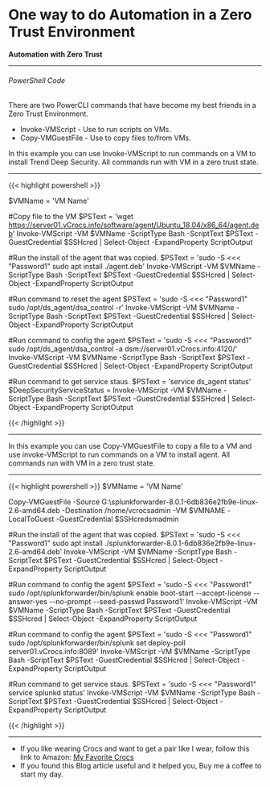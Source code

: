 # One way to do Automation in a Zero Trust Environment


**Automation with Zero Trust**

<!--more-->

---

###### PowerShell Code

There are two PowerCLI commands that have become my best friends in a Zero Trust Environment.

* Invoke-VMScript - Use to run scripts on VMs.
* Copy-VMGuestFile - Use to copy files to/from VMs.

In this example you can use Invoke-VMScript to run commands on a VM to install Trend Deep Security. All commands run with VM in a zero trust state.

---

{{< highlight powershell >}}

$VMName = 'VM Name'

#Copy file to the VM
$PSText = 'wget https://server01.vCrocs.info/software/agent/Ubuntu_18.04/x86_64/agent.deb'
Invoke-VMScript -VM $VMName -ScriptType Bash -ScriptText $PSText -GuestCredential $SSHcred | Select-Object -ExpandProperty ScriptOutput

#Run the install of the agent that was copied.
$PSText = 'sudo -S <<< "Password1" sudo apt install ./agent.deb'
Invoke-VMScript -VM $VMName -ScriptType Bash -ScriptText $PSText -GuestCredential $SSHcred | Select-Object -ExpandProperty ScriptOutput

#Run command to reset the agent
$PSText = 'sudo -S <<< "Password1" sudo /opt/ds_agent/dsa_control -r'
Invoke-VMScript -VM $VMName -ScriptType Bash -ScriptText $PSText -GuestCredential $SSHcred | Select-Object -ExpandProperty ScriptOutput

#Run command to config the agent
$PSText = 'sudo -S <<< "Password1" sudo /opt/ds_agent/dsa_control -a dsm://server01.vCrocs.info:4120/'
Invoke-VMScript -VM $VMName -ScriptType Bash -ScriptText $PSText -GuestCredential $SSHcred | Select-Object -ExpandProperty ScriptOutput

#Run command to get service staus.
$PSText = 'service ds_agent status'
$DeepSecurityServiceStatus = Invoke-VMScript -VM $VMName -ScriptType Bash -ScriptText $PSText -GuestCredential $SSHcred | Select-Object -ExpandProperty ScriptOutput

{{< /highlight >}}

---

In this example you can use Copy-VMGuestFile to copy a file to a VM and use invoke-VMScript to run commands on a VM to install agent. All commands run with VM in a zero trust state.

---

{{< highlight powershell >}}
$VMName = 'VM Name'

Copy-VMGuestFile -Source G:\splunkforwarder-8.0.1-6db836e2fb9e-linux-2.6-amd64.deb -Destination /home/vcrocsadmin -VM $VMNAME -LocalToGuest -GuestCredential $SSHcredsmadmin

#Run the install of the agent that was copied.
$PSText = 'sudo -S <<< "Password1" sudo apt install ./splunkforwarder-8.0.1-6db836e2fb9e-linux-2.6-amd64.deb'
Invoke-VMScript -VM $VMName -ScriptType Bash -ScriptText $PSText -GuestCredential $SSHcred | Select-Object -ExpandProperty ScriptOutput

#Run command to config the agent
$PSText = 'sudo -S <<< "Password1" sudo /opt/splunkforwarder/bin/splunk enable boot-start --accept-license --answer-yes --no-prompt --seed-passwd Password1'
Invoke-VMScript -VM $VMName -ScriptType Bash -ScriptText $PSText -GuestCredential $SSHcred | Select-Object -ExpandProperty ScriptOutput

#Run command to config the agent
$PSText = 'sudo -S <<< "Password1" sudo /opt/splunkforwarder/bin/splunk set deploy-poll server01.vCrocs.info:8089'
Invoke-VMScript -VM $VMName -ScriptType Bash -ScriptText $PSText -GuestCredential $SSHcred | Select-Object -ExpandProperty ScriptOutput

#Run command to get service staus.
$PSText = 'sudo -S <<< "Password1" service splunkd status'
Invoke-VMScript -VM $VMName -ScriptType Bash -ScriptText $PSText -GuestCredential $SSHcred | Select-Object -ExpandProperty ScriptOutput

{{< /highlight >}}

---

* If you like wearing Crocs and want to get a pair like I wear, follow this link to Amazon:
<a target="_blank" href="https://www.amazon.com/dp/B001V7Z27W?psc=1&amp;ref=ppx_yo2ov_dt_b_product_details&_encoding=UTF8&tag=vcrocs-20&linkCode=ur2&linkId=fa4c787c9ab59a9b8a54b48c402b8517&camp=1789&creative=9325">My Favorite Crocs</a>  
* If you found this Blog article useful and it helped you, Buy me a coffee to start my day.  

<center>
<script type="text/javascript" src="https://cdnjs.buymeacoffee.com/1.0.0/button.prod.min.js" data-name="bmc-button" data-slug="dalehassinger" data-color="#FFDD00" data-emoji=""  data-font="Cookie" data-text="Buy me a coffee" data-outline-color="#000000" data-font-color="#000000" data-coffee-color="#ffffff" ></script>
</center>

